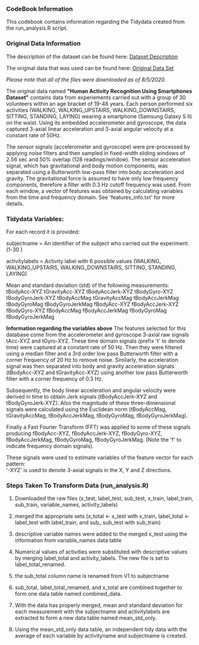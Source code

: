 ### CodeBook Information 

This codebook contains information regarding the Tidydata created from the run_analysis.R script. 

### Original Data Information

The description of the dataset can be found here: 
[Dataset Description](http://archive.ics.uci.edu/ml/datasets/Human+Activity+Recognition+Using+Smartphones)

The original data that was used can be found here: 
[Original Data Set](https://d396qusza40orc.cloudfront.net/getdata%2Fprojectfiles%2FUCI%20HAR%20Dataset.zip)

*Please note that all of the files were downloaded as of 8/5/2020.* 

The original data named **"Human Activity Recognition Using Smartphones Dataset"** contains data from experiements carried out with a group of 30 volunteers within an age bracket of 19-48 years. Each person performed six activities (WALKING, WALKING_UPSTAIRS, WALKING_DOWNSTAIRS, SITTING, STANDING, LAYING) wearing a smartphone (Samsung Galaxy S II) on the waist. Using its embedded accelerometer and gyroscope, the data captured 3-axial linear acceleration and 3-axial angular velocity at a constant rate of 50Hz.

The sensor signals (accelerometer and gyroscope) were pre-processed by applying noise filters and then sampled in fixed-width sliding windows of 2.56 sec and 50% overlap (128 readings/window). The sensor acceleration signal, which has gravitational and body motion components, was separated using a Butterworth low-pass filter into body acceleration and gravity. The gravitational force is assumed to have only low frequency components, therefore a filter with 0.3 Hz cutoff frequency was used. From each window, a vector of features was obtained by calculating variables from the time and frequency domain. See 'features_info.txt' for more details. 

### Tidydata Variables: 

For each record it is provided:

subjectname =  An identifier of the subject who carried out the experiment. (1-30 )

activitylabels = Activity label with 6 possible values (WALKING, WALKING_UPSTAIRS, WALKING_DOWNSTAIRS, SITTING, STANDING, LAYING)

Mean and standard deviation (std) of the following measurements: 
tBodyAcc-XYZ
tGravityAcc-XYZ
tBodyAccJerk-XYZ
tBodyGyro-XYZ
tBodyGyroJerk-XYZ
tBodyAccMag
tGravityAccMag
tBodyAccJerkMag
tBodyGyroMag
tBodyGyroJerkMag
fBodyAcc-XYZ
fBodyAccJerk-XYZ
fBodyGyro-XYZ
fBodyAccMag
fBodyAccJerkMag
fBodyGyroMag
fBodyGyroJerkMag

**Information regarding the variables above** 
The features selected for this database come from the accelerometer and gyroscope 3-axial raw signals tAcc-XYZ and tGyro-XYZ. These time domain signals (prefix 't' to denote time) were captured at a constant rate of 50 Hz. Then they were filtered using a median filter and a 3rd order low pass Butterworth filter with a corner frequency of 20 Hz to remove noise. Similarly, the acceleration signal was then separated into body and gravity acceleration signals (tBodyAcc-XYZ and tGravityAcc-XYZ) using another low pass Butterworth filter with a corner frequency of 0.3 Hz. 

Subsequently, the body linear acceleration and angular velocity were derived in time to obtain Jerk signals (tBodyAccJerk-XYZ and tBodyGyroJerk-XYZ). Also the magnitude of these three-dimensional signals were calculated using the Euclidean norm (tBodyAccMag, tGravityAccMag, tBodyAccJerkMag, tBodyGyroMag, tBodyGyroJerkMag). 

Finally a Fast Fourier Transform (FFT) was applied to some of these signals producing fBodyAcc-XYZ, fBodyAccJerk-XYZ, fBodyGyro-XYZ, fBodyAccJerkMag, fBodyGyroMag, fBodyGyroJerkMag. (Note the 'f' to indicate frequency domain signals). 

These signals were used to estimate variables of the feature vector for each pattern:  
'-XYZ' is used to denote 3-axial signals in the X, Y and Z directions.


### Steps Taken To Transform Data (run_analysis.R)

1. Downloaded the raw files (x_test, label_test, sub_test, x_train, label_train, sub_train, variable_names, activity_labels)

2. merged the appropriate sets (x_total <- x_test with x_train, label_total <- label_test with label_train, and sub_ sub_test with sub_train) 

3. descriptive variable names were added to the merged x_test using the information from variable_names data table 

4. Numerical values of activities were substituted with descriptive values by merging label_total and activity_labels. The new file is set to label_total_renamed. 

5. the sub_total column name is renamed from V1 to subjectname 

6. sub_total, label_total_renamed, and x_total are combined together to form one data table named combined_data.

7. With the data has properly merged, mean and standard deviation for each measurement with the subjectname and activitylabels are extracted to form a new data table named mean_std_only. 

8. Using the mean_std_only data table, an independent tidy data with the average of each variable by activityname and subjectname is created. 






